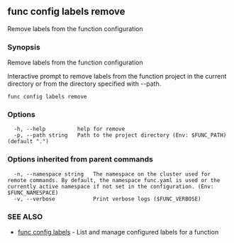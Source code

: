 ## func config labels remove

Remove labels from the function configuration

### Synopsis

Remove labels from the function configuration

Interactive prompt to remove labels from the function project in the current
directory or from the directory specified with --path.


```
func config labels remove
```

### Options

```
  -h, --help          help for remove
  -p, --path string   Path to the project directory (Env: $FUNC_PATH) (default ".")
```

### Options inherited from parent commands

```
  -n, --namespace string   The namespace on the cluster used for remote commands. By default, the namespace func.yaml is used or the currently active namespace if not set in the configuration. (Env: $FUNC_NAMESPACE)
  -v, --verbose            Print verbose logs ($FUNC_VERBOSE)
```

### SEE ALSO

* [func config labels](func_config_labels.md)	 - List and manage configured labels for a function

